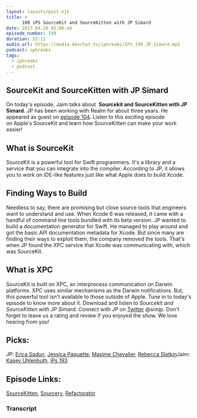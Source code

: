 ```yaml
---
layout: layouts/post.njk
title: >
      199 iPS SourceKit and SourceKitten with JP Simard
date: 2017-04-20 05:00:44
episode_number: 199
duration: 52:11
audio_url: https://media.devchat.tv/iphreaks/IPS_199_JP_Simard.mp3
podcast: iphreaks
tags: 
  - iphreaks
  - podcast
---
```


## SourceKit and SourceKitten with JP Simard
On today's episode, Jaim talks about&nbsp; **Sourcekit and SourceKitten with JP Simard**. JP has been working with Realm for about three years. He appeared as guest on [episode 104](https://devchat.tv/iphreaks/104-ips-realm-with-jp-simard).&nbsp;Listen to this exciting episode on&nbsp;Apple's SourceKit and learn how SourceKitten can make your work easier!
## What is SourceKit
SourceKit is a powerful tool for Swift programmers. It's a library and a service that you can integrate into the compiler. According to JP, it allows you to work on IDE-like features just like what Apple does to build Xcode.
## Finding Ways to Build
Needless to say, there are&nbsp;promising but close source tools that engineers want to understand and use. When Xcode 6 was released, it came with a handful of command line tools bundled with its beta version. JP wanted to build a documentation generator for Swift. He managed to play around and got the basic API documentation metadata for Xcode. But since many are finding their ways to exploit them, the company removed the tools. That's when JP found the XPC service that Xcode was communicating with, which was SourceKit.
## What is XPC
SourceKit is built on XPC, an interprocess communication on Darwin platforms. XPC&nbsp;uses similar mechanisms as the Darwin notifications. But, this powerful tool isn't available to those outside of Apple. Tune in to today's episode to know more about it. Download and listen to _Sourcekit and SourceKitten with JP Simard_. Connect with JP on [Twitter](https://twitter.com/simjp?lang=en) @simjp. Don't forget to leave us a rating and review if you enjoyed the show. We love hearing from you!
## Picks:
JP: [Erica Sadun](https://twitter.com/ericasadun?lang=en), [Jessica Paquette](https://twitter.com/barrelshifter), [Maxime Chevalier](https://twitter.com/Love2Code), [Rebecca Slatkin](https://twitter.com/RebeccaSlatkin?ref_src=twsrc%5Egoogle%7Ctwcamp%5Eserp%7Ctwgr%5Eauthor)Jaim: [Kasey Uhlenhuth](https://twitter.com/kuhlenhuth?lang=en), [iPs 193](https://devchat.tv/iphreaks/take-manhattan-iii-kasey-uhlenhuth)
## Episode Links:

[SourceKitten](https://github.com/jpsim/SourceKitten), [Sourcery](https://github.com/krzysztofzablocki/Sourcery), [Refactorator](https://github.com/johnno1962/Refactorator)


### Transcript


